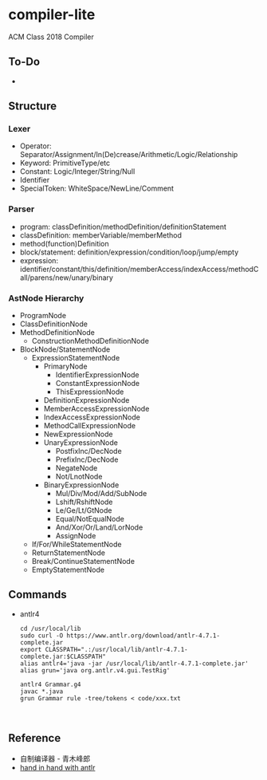 # compiler-lite
ACM Class 2018 Compiler

## To-Do

- ​

## Structure

### Lexer

- Operator: Separator/Assignment/In(De)crease/Arithmetic/Logic/Relationship
- Keyword: PrimitiveType/etc
- Constant: Logic/Integer/String/Null
- Identifier
- SpecialToken: WhiteSpace/NewLine/Comment

### Parser

- program: classDefinition/methodDefinition/definitionStatement
- classDefinition: memberVariable/memberMethod
- method(function)Definition
- block/statement: definition/expression/condition/loop/jump/empty
- expression: identifier/constant/this/definition/memberAccess/indexAccess/methodCall/parens/new/unary/binary

### AstNode Hierarchy

- ProgramNode
- ClassDefinitionNode
- MethodDefinitionNode
  - ConstructionMethodDefinitionNode
- BlockNode/StatementNode
  - ExpressionStatementNode
    - PrimaryNode
      - IdentifierExpressionNode
      - ConstantExpressionNode
      - ThisExpressionNode
    - DefinitionExpressionNode
    - MemberAccessExpressionNode
    - IndexAccessExpressionNode
    - MethodCallExpressionNode
    - NewExpressionNode
    - UnaryExpressionNode
      - PostfixInc/DecNode
      - PrefixInc/DecNode
      - NegateNode
      - Not/LnotNode
    - BinaryExpressionNode
      - Mul/Div/Mod/Add/SubNode
      - Lshift/RshiftNode
      - Le/Ge/Lt/GtNode
      - Equal/NotEqualNode
      - And/Xor/Or/Land/LorNode
      - AssignNode
  - If/For/WhileStatementNode
  - ReturnStatementNode
  - Break/ContinueStatementNode
  - EmptyStatementNode

## Commands

- antlr4

  ```CQL
  cd /usr/local/lib
  sudo curl -O https://www.antlr.org/download/antlr-4.7.1-complete.jar
  export CLASSPATH=".:/usr/local/lib/antlr-4.7.1-complete.jar:$CLASSPATH"
  alias antlr4='java -jar /usr/local/lib/antlr-4.7.1-complete.jar'
  alias grun='java org.antlr.v4.gui.TestRig'

  antlr4 Grammar.g4
  javac *.java
  grun Grammar rule -tree/tokens < code/xxx.txt
  ```

  ​

## Reference

- 自制编译器 - 青木峰郎
- [hand in hand with antlr](https://github.com/alan2lin/hand_in_hand_with_antlr)